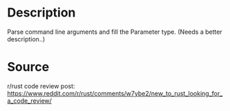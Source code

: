 # Description
Parse command line arguments and fill the Parameter type.
(Needs a better description..)

# Source
r/rust code review post: https://www.reddit.com/r/rust/comments/w7ybe2/new_to_rust_looking_for_a_code_review/
